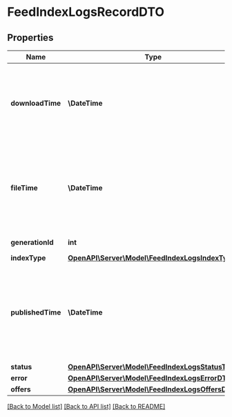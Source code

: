 # FeedIndexLogsRecordDTO

## Properties
Name | Type | Description | Notes
------------ | ------------- | ------------- | -------------
**downloadTime** | **\DateTime** | Дата и время загрузки прайс-листа.  Формат даты: ISO 8601 со смещением относительно UTC. Например, &#x60;2017-11-21T00:42:42+03:00&#x60;. | [optional] 
**fileTime** | **\DateTime** | Дата и время, которые магазин указал в прайс-листе.  Формат даты: ISO 8601 со смещением относительно UTC. Например, &#x60;2017-11-21T00:42:42+03:00&#x60;. | [optional] 
**generationId** | **int** | Идентификатор индексации. | [optional] 
**indexType** | [**OpenAPI\Server\Model\FeedIndexLogsIndexType**](FeedIndexLogsIndexType.md) |  | [optional] 
**publishedTime** | **\DateTime** | Дата и время публикации предложений из прайс-листа на Яндекс Маркете.  Формат даты: ISO 8601 со смещением относительно UTC. Например, &#x60;2017-11-21T00:42:42+03:00&#x60;. | [optional] 
**status** | [**OpenAPI\Server\Model\FeedIndexLogsStatusType**](FeedIndexLogsStatusType.md) |  | [optional] 
**error** | [**OpenAPI\Server\Model\FeedIndexLogsErrorDTO**](FeedIndexLogsErrorDTO.md) |  | [optional] 
**offers** | [**OpenAPI\Server\Model\FeedIndexLogsOffersDTO**](FeedIndexLogsOffersDTO.md) |  | [optional] 

[[Back to Model list]](../README.md#documentation-for-models) [[Back to API list]](../README.md#documentation-for-api-endpoints) [[Back to README]](../README.md)


